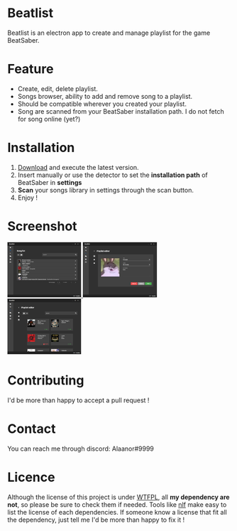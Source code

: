 # Beatlist

Beatlist is an electron app to create and manage playlist for the game BeatSaber.

# Feature

 - Create, edit, delete playlist.
 - Songs browser, ability to add and remove song to a playlist.
 - Should be compatible wherever you created your playlist.
 - Song are scanned from your BeatSaber installation path. I do not fetch for song online (yet?)
 
# Installation

1. [Download](https://github.com/Alaanor/beatlist/releases) and execute the latest version.
2. Insert manually or use the detector to set the **installation path** of BeatSaber in **settings**
3. **Scan** your songs library in settings through the scan button.
4. Enjoy !

# Screenshot

<a href="https://raw.githubusercontent.com/Alaanor/beatlist/screenshot/songlist.png">
  <img src="https://raw.githubusercontent.com/Alaanor/beatlist/screenshot/songlist.png" width="33%">
</a>

<a href="https://raw.githubusercontent.com/Alaanor/beatlist/screenshot/playlistEditor1.png">
  <img src="https://raw.githubusercontent.com/Alaanor/beatlist/screenshot/playlistEditor1.png" width="33%">
</a>

<a href="https://raw.githubusercontent.com/Alaanor/beatlist/screenshot/playlistEditor2.png">
  <img src="https://raw.githubusercontent.com/Alaanor/beatlist/screenshot/playlistEditor2.png" width="33%">
</a>

# Contributing

I'd be more than happy to accept a pull request !

# Contact

You can reach me through discord: Alaanor#9999

# Licence

Although the license of this project is under [WTFPL](LICENSE.txt), all **my dependency are not**, so please be sure to check them if needed. Tools like [nlf](https://www.npmjs.com/package/nlf) make easy to list the license of each dependencies. If someone know a license that fit all the dependency, just tell me I'd be more than happy to fix it !
